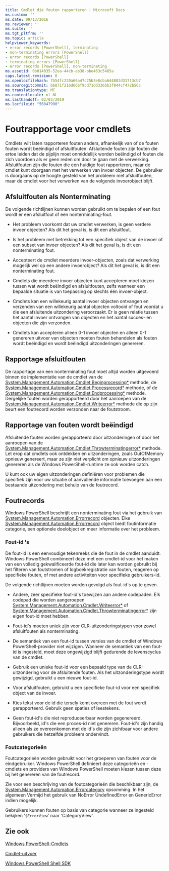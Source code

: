 ```yaml
---
title: Cmdlet die fouten rapporteren | Microsoft Docs
ms.custom: ''
ms.date: 09/13/2016
ms.reviewer: ''
ms.suite: ''
ms.tgt_pltfrm: ''
ms.topic: article
helpviewer_keywords:
- error records [PowerShell], terminating
- non-terminating errors [PowerShell]
- error records [PowerShell]
- terminating errors [PowerShell]
- error records [PowerShell], non-terminating
ms.assetid: 0b014035-52ea-44cb-ab38-bbe463c5465a
caps.latest.revision: 8
ms.openlocfilehash: 7b54fc220a66a47c25b3e8cba644882d31713cb7
ms.sourcegitcommit: b6871f21bd666f9cd71dd336bb3f844cf472b56c
ms.translationtype: MT
ms.contentlocale: nl-NL
ms.lasthandoff: 02/03/2019
ms.locfileid: "56847990"
---
```

# <a name="cmdlet-error-reporting"></a>Foutrapportage voor cmdlets

Cmdlets wilt laten rapporteren fouten anders, afhankelijk van of de fouten fouten wordt beëindigd of afsluitfouten. Afsluitende fouten zijn fouten die ertoe leiden dat de pijplijn moet onmiddellijk worden beëindigd of fouten die zich voordoen als er geen reden om door te gaan met de verwerking. Afsluitfouten zijn die fouten die een huidige fout rapporteren, maar de cmdlet kunt doorgaan met het verwerken van invoer objecten. De gebruiker is doorgaans op de hoogte gesteld van het probleem met afsluitfouten, maar de cmdlet voor het verwerken van de volgende invoerobject blijft.

## <a name="terminating-and-nonterminating-errors"></a>Afsluitfouten als Nonterminating

De volgende richtlijnen kunnen worden gebruikt om te bepalen of een fout wordt er een afsluitfout of een nonterminating-fout.

- Het probleem voorkomt dat uw cmdlet verwerken, is geen verdere invoer objecten? Als dit het geval is, is dit een afsluitfout.

- Is het probleem met betrekking tot een specifiek object van de invoer of een subset van invoer objecten? Als dit het geval is, is dit een nonterminating fout.

- Accepteert de cmdlet meerdere invoer-objecten, zoals dat verwerking mogelijk wel op een andere invoerobject? Als dit het geval is, is dit een nonterminating fout.

- Cmdlets die meerdere invoer objecten kunt accepteren moet kiezen tussen wat wordt beëindigd en afsluitfouten, zelfs wanneer een bepaalde situatie is van toepassing op slechts één invoer-object.

- Cmdlets kan een willekeurig aantal invoer objecten ontvangen en verzenden van een willekeurig aantal objecten voltooid of fout voordat u die een afsluitende uitzondering veroorzaakt. Er is geen relatie tussen het aantal invoer ontvangen van objecten en het aantal succes- en objecten die zijn verzonden.

- Cmdlets kan accepteren alleen 0-1 invoer objecten en alleen 0-1 genereren uitvoer van objecten moeten fouten behandelen als fouten wordt beëindigd en wordt beëindigd uitzonderingen genereren.

## <a name="reporting-nonterminating-errors"></a>Rapportage afsluitfouten

De rapportage van een nonterminating fout moet altijd worden uitgevoerd binnen de implementatie van de cmdlet van de [System.Management.Automation.Cmdlet.Beginprocessing*](/dotnet/api/System.Management.Automation.Cmdlet.BeginProcessing) methode, de [ System.Management.Automation.Cmdlet.Processrecord*](/dotnet/api/System.Management.Automation.Cmdlet.ProcessRecord) methode, of de [System.Management.Automation.Cmdlet.Endprocessing*](/dotnet/api/System.Management.Automation.Cmdlet.EndProcessing) methode. Dergelijke fouten worden gerapporteerd door het aanroepen van de [System.Management.Automation.Cmdlet.Writeerror*](/dotnet/api/System.Management.Automation.Cmdlet.WriteError) methode die op zijn beurt een foutrecord worden verzonden naar de foutstroom.

## <a name="reporting-terminating-errors"></a>Rapportage van fouten wordt beëindigd

Afsluitende fouten worden gerapporteerd door uitzonderingen of door het aanroepen van de [System.Management.Automation.Cmdlet.Throwterminatingerror*](/dotnet/api/System.Management.Automation.Cmdlet.ThrowTerminatingError) methode. Let erop dat cmdlets ook ontdekken en uitzonderingen, zoals OutOfMemory opnieuw genereert, maar ze zijn niet verplicht om opnieuw uitzonderingen genereren als de Windows PowerShell-runtime ze ook worden catch.

U kunt ook uw eigen uitzonderingen definiëren voor problemen die specifiek zijn voor uw situatie of aanvullende informatie toevoegen aan een bestaande uitzondering met behulp van de foutrecord.

## <a name="error-records"></a>Foutrecords

Windows PowerShell beschrijft een nonterminating fout via het gebruik van [System.Management.Automation.Errorrecord](/dotnet/api/System.Management.Automation.ErrorRecord) objecten. Elke [System.Management.Automation.Errorrecord](/dotnet/api/System.Management.Automation.ErrorRecord) object biedt foutinformatie categorie, een optionele doelobject en meer informatie over het probleem.

### <a name="error-identifiers"></a>Fout-id 's

De fout-id is een eenvoudige tekenreeks die de fout in de cmdlet aanduidt. Windows PowerShell combineert deze met een cmdlet-id voor het maken van een volledig gekwalificeerde fout-id die later kan worden gebruikt bij het filteren van foutstromen of logboekregistratie van fouten, reageren op specifieke fouten, of met andere activiteiten voor specifieke gebruikers-id.

De volgende richtlijnen moeten worden gevolgd als fout-id's op te geven.

- Andere, zeer specifieke fout-id's toewijzen aan andere codepaden. Elk codepad die worden aangeroepen [System.Management.Automation.Cmdlet.Writeerror*](/dotnet/api/System.Management.Automation.Cmdlet.WriteError) of [System.Management.Automation.Cmdlet.Throwterminatingerror*](/dotnet/api/System.Management.Automation.Cmdlet.ThrowTerminatingError) zijn eigen fout-id moet hebben.

- Fout-id's moeten uniek zijn voor CLR-uitzonderingstypen voor zowel afsluitfouten als nonterminating.

- De semantiek van een fout-id tussen versies van de cmdlet of Windows PowerShell-provider niet wijzigen. Wanneer de semantiek van een fout-id is ingesteld, moet deze ongewijzigd blijft gedurende de levenscyclus van de cmdlet.

- Gebruik een unieke fout-id voor een bepaald type van de CLR-uitzondering voor de afsluitende fouten. Als het uitzonderingstype wordt gewijzigd, gebruikt u een nieuwe fout-id.

- Voor afsluitfouten, gebruikt u een specifieke fout-id voor een specifiek object van de invoer.

- Kies tekst voor de id die tersely komt overeen met de fout wordt gerapporteerd. Gebruik geen spaties of leestekens.

- Geen fout-id's die niet reproduceerbaar worden gegenereerd. Bijvoorbeeld, id's die een proces-id niet genereren. Fout-id's zijn handig alleen als ze overeenkomen met de id's die zijn zichtbaar voor andere gebruikers die hetzelfde probleem ondervindt.

### <a name="error-categories"></a>Foutcategorieën

Foutcategorieën worden gebruikt voor het groeperen van fouten voor de eindgebruiker. Windows PowerShell definieert deze categorieën en -cmdlets en providers van Windows PowerShell moeten kiezen tussen deze bij het genereren van de foutrecord.

Zie voor een beschrijving van de foutcategorieën die beschikbaar zijn, de [System.Management.Automation.Errorcategory](/dotnet/api/System.Management.Automation.ErrorCategory) opsomming. In het algemeen Vermijd het gebruik van NoError UndefinedError en GenericError indien mogelijk.

Gebruikers kunnen fouten op basis van categorie wanneer ze ingesteld bekijken '`$ErrorView`' naar 'CategoryView'.

## <a name="see-also"></a>Zie ook

[Windows PowerShell-Cmdlets](./cmdlet-overview.md)

[Cmdlet-uitvoer](./types-of-cmdlet-output.md)

[Windows PowerShell Shell SDK](../windows-powershell-reference.md)
